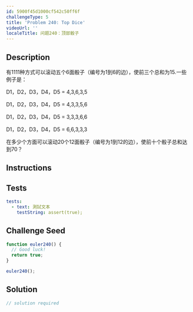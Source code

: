 ```yaml
---
id: 5900f45d1000cf542c50ff6f
challengeType: 5
title: 'Problem 240: Top Dice'
videoUrl: ''
localeTitle: 问题240：顶部骰子
---
```


## Description
<section id="description">有1111种方式可以滚动五个6面骰子（编号为1到6的边），使前三个总和为15.一些例子是： <p> D1，D2，D3，D4，D5 = 4,3,6,3,5 </p><p> D1，D2，D3，D4，D5 = 4,3,3,5,6 </p><p> D1，D2，D3，D4，D5 = 3,3,3,6,6 </p><p> D1，D2，D3，D4，D5 = 6,6,3,3,3 </p><p>在多少个方面可以滚动20个12面骰子（编号为1到12的边），使前十个骰子总和达到70？ </p></section>

## Instructions
<section id="instructions">
</section>

## Tests
<section id='tests'>

```yml
tests:
  - text: 測試文本
    testString: assert(true);

```

</section>

## Challenge Seed
<section id='challengeSeed'>

<div id='js-seed'>

```js
function euler240() {
  // Good luck!
  return true;
}

euler240();

```

</div>



</section>

## Solution
<section id='solution'>

```js
// solution required
```
</section>
